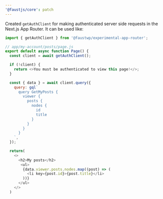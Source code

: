 ```yaml
---
'@faustjs/core': patch
---
```


Created `getAuthClient` for making authenticated server side requests in the Next.js App Router. It can be used like:

```js
import { getAuthClient } from '@faustwp/experimental-app-router';

// app/my-account/posts/page.js
export default async function Page() {
  const client = await getAuthClient();

  if (!client) {
    return <>You must be authenticated to view this page!</>;
  }

  const { data } = await client.query({
    query: gql`
      query GetMyPosts {
        viewer {
          posts {
            nodes {
              id
              title
            }
          }
        }
      }
    `,
  });

  return(
    <>
      <h2>My posts</h2>
       <ul>
        {data.viewer.posts.nodes.map((post) => (
          <li key={post.id}>{post.title}</li>
        ))}
      </ul>
    </>
  )
```
